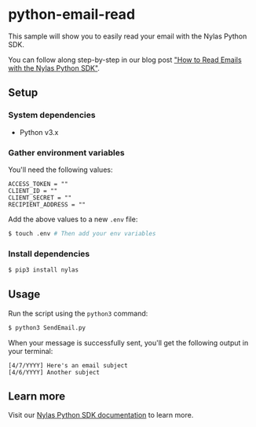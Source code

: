 # python-email-read

This sample will show you to easily read your email with the Nylas Python SDK.

You can follow along step-by-step in our blog post ["How to Read Emails with the Nylas Python SDK"](https://www.nylas.com/blog/how-to-read-email-inbox-data-with-nylas-python-sdk/).

## Setup

### System dependencies

- Python v3.x

### Gather environment variables

You'll need the following values:

```text
ACCESS_TOKEN = ""
CLIENT_ID = ""
CLIENT_SECRET = ""
RECIPIENT_ADDRESS = ""
```

Add the above values to a new `.env` file:

```bash
$ touch .env # Then add your env variables
```

### Install dependencies

```bash
$ pip3 install nylas
```

## Usage

Run the script using the `python3` command:

```bash
$ python3 SendEmail.py
```

When your message is successfully sent, you'll get the following output in your terminal:

```text
[4/7/YYYY] Here's an email subject
[4/6/YYYY] Another subject
```

## Learn more

Visit our [Nylas Python SDK documentation](https://developer.nylas.com/docs/developer-tools/sdk/python-sdk/) to learn more.
